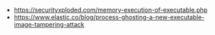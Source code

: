  - https://securityxploded.com/memory-execution-of-executable.php
 - https://www.elastic.co/blog/process-ghosting-a-new-executable-image-tampering-attack
